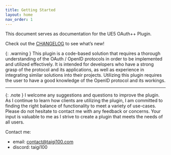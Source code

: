 ```yaml
---
title: Getting Started
layout: home
nav_order: 1
---
```


This document serves as documentation for the UE5 OAuth++ Plugin.

Check out the [CHANGELOG](./docs/CHANGELOG) to see what’s new!

{: .warning }
This plugin is a code-based solution that requires a thorough understanding of the OAuth / OpenID protocols in order to be implemented and utilized effectively. It is intended for developers who have a strong grasp of the protocol and its applications, as well as experience in integrating similar solutions into their projects. Utilizing this plugin requires the user to have a good knowledge of the OpenID protocol and its workings.

---

{: .note }
I welcome any suggestions and questions to improve the plugin. As I continue to learn how clients are utilizing the plugin, I am committed to finding the right balance of functionality to meet a variety of use-cases. Please do not hesitate to contact me with any feedback or concerns. Your input is valuable to me as I strive to create a plugin that meets the needs of all users.

Contact me:
 - email: <contact@taigi100.com>
 - discord: taigi100